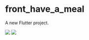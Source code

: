 # front_have_a_meal

A new Flutter project.

<img src="https://img.shields.io/badge/-Flutter-344CB7?style=flat-plastic&logo=Flutter&logoColor=white"/>
<img src="https://img.shields.io/badge/-Provider-344CB7?style=flat-plastic&logo=Provider&logoColor=white"/>
